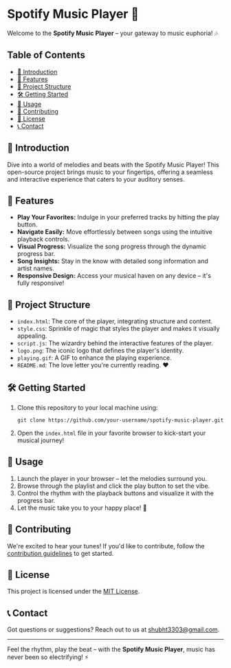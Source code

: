 # Spotify Music Player 🎵

Welcome to the **Spotify Music Player** – your gateway to music euphoria! 🎶

## Table of Contents

- [🎉 Introduction](#-introduction)
- [🚀 Features](#-features)
- [📂 Project Structure](#-project-structure)
- [🛠️ Getting Started](#️-getting-started)
- [🎈 Usage](#-usage)
- [🤝 Contributing](#-contributing)
- [📝 License](#-license)
- [📞 Contact](#-contact)

## 🎉 Introduction

Dive into a world of melodies and beats with the Spotify Music Player! This open-source project brings music to your fingertips, offering a seamless and interactive experience that caters to your auditory senses.

## 🚀 Features

- **Play Your Favorites:** Indulge in your preferred tracks by hitting the play button.
- **Navigate Easily:** Move effortlessly between songs using the intuitive playback controls.
- **Visual Progress:** Visualize the song progress through the dynamic progress bar.
- **Song Insights:** Stay in the know with detailed song information and artist names.
- **Responsive Design:** Access your musical haven on any device – it's fully responsive!

## 📂 Project Structure

- `index.html`: The core of the player, integrating structure and content.
- `style.css`: Sprinkle of magic that styles the player and makes it visually appealing.
- `script.js`: The wizardry behind the interactive features of the player.
- `logo.png`: The iconic logo that defines the player's identity.
- `playing.gif`: A GIF to enhance the playing experience.
- `README.md`: The love letter you're currently reading. ❤️

## 🛠️ Getting Started

1. Clone this repository to your local machine using:
   ```
   git clone https://github.com/your-username/spotify-music-player.git
   ```
2. Open the `index.html` file in your favorite browser to kick-start your musical journey!

## 🎈 Usage

1. Launch the player in your browser – let the melodies surround you.
2. Browse through the playlist and click the play button to set the vibe.
3. Control the rhythm with the playback buttons and visualize it with the progress bar.
4. Let the music take you to your happy place! 🎵

## 🤝 Contributing

We're excited to hear your tunes! If you'd like to contribute, follow the [contribution guidelines](CONTRIBUTING.md) to get started.

## 📝 License

This project is licensed under the [MIT License](LICENSE).

## 📞 Contact

Got questions or suggestions? Reach out to us at [shubht3303@gmail.com](shubht3303@gmail.com).

---

Feel the rhythm, play the beat – with the **Spotify Music Player**, music has never been so electrifying! ⚡
